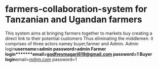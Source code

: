 # farmers-collaboration-system for Tanzanian and Ugandan farmers
This system aims at bringing farmers together to markets buy creating a direct link to their potential customers Thus eliminating the middlemen.
it comprises of three actors namey buyer,farmer and Admin.
Admin login********username=admin password=admin
Farmer login*******email=godfreymagari619@gmail.com password=1
Buyer login********email=m@m.com password=1
